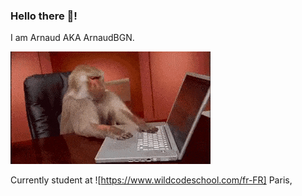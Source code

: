 ### Hello there 👋! 
I am Arnaud AKA ArnaudBGN.

![Cover](https://github.com/ArnaudBGN/ArnaudBGN/blob/main/Img-github/giphy.gif)

Currently student at ![https://www.wildcodeschool.com/fr-FR] Paris, 
